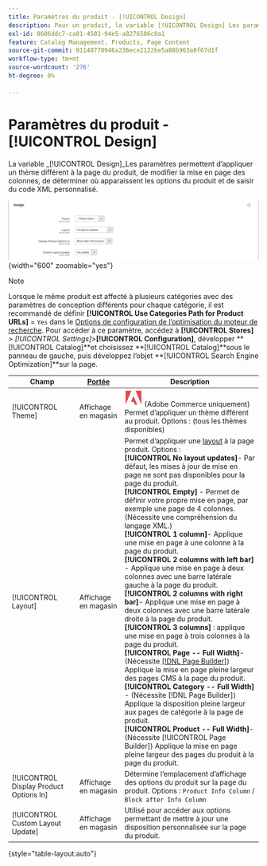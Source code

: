 ```yaml
---
title: Paramètres du produit - [!UICONTROL Design]
description: Pour un produit, la variable [!UICONTROL Design] Les paramètres vous permettent d’appliquer un thème différent à une page de produits et de modifier la mise en page.
exl-id: 8606ddc7-ca81-4503-94e5-a8276506c0a1
feature: Catalog Management, Products, Page Content
source-git-commit: 01148770946a236ece2122be5a88b963a0f07d1f
workflow-type: tm+mt
source-wordcount: '276'
ht-degree: 0%

---
```


# Paramètres du produit - [!UICONTROL Design]

La variable _[!UICONTROL Design]_Les paramètres permettent d’appliquer un thème différent à la page du produit, de modifier la mise en page des colonnes, de déterminer où apparaissent les options du produit et de saisir du code XML personnalisé.

![Conception](./assets/product-design-ee.png){width="600" zoomable="yes"}

>[!NOTE]
>
>Lorsque le même produit est affecté à plusieurs catégories avec des paramètres de conception différents pour chaque catégorie, il est recommandé de définir **[!UICONTROL Use Categories Path for Product URLs]** = `Yes` dans le [Options de configuration de l’optimisation du moteur de recherche](../configuration-reference/catalog/catalog.md#search-engine-optimization). Pour accéder à ce paramètre, accédez à  **[!UICONTROL Stores]** > _[!UICONTROL Settings]_>**[!UICONTROL Configuration]**, développer **[!UICONTROL Catalog]**et choisissez **[!UICONTROL Catalog]**sous le panneau de gauche, puis développez l’objet **[!UICONTROL Search Engine Optimization]**sur la page.

| Champ | [Portée](../getting-started/websites-stores-views.md#scope-settings) | Description |
|---|---|----|
| [!UICONTROL Theme] | Affichage en magasin | ![Adobe Commerce](../assets/adobe-logo.svg) (Adobe Commerce uniquement) Permet d’appliquer un thème différent au produit. Options : (tous les thèmes disponibles) |
| [!UICONTROL Layout] | Affichage en magasin | Permet d’appliquer une [layout](../content-design/page-layout.md) à la page produit. Options : <br/>**[!UICONTROL No layout updates]**- Par défaut, les mises à jour de mise en page ne sont pas disponibles pour la page du produit.<br/>**[!UICONTROL Empty]** - Permet de définir votre propre mise en page, par exemple une page de 4 colonnes. (Nécessite une compréhension du langage XML.) <br/>**[!UICONTROL 1 column]**- Applique une mise en page à une colonne à la page du produit.<br/>**[!UICONTROL 2 columns with left bar]** - Applique une mise en page à deux colonnes avec une barre latérale gauche à la page du produit. <br/>**[!UICONTROL 2 columns with right bar]**- Applique une mise en page à deux colonnes avec une barre latérale droite à la page du produit.<br/>**[!UICONTROL 3 columns]** : applique une mise en page à trois colonnes à la page du produit. <br/>**[!UICONTROL Page -- Full Width]**- (Nécessite [[!DNL Page Builder]](../page-builder/introduction.md)) Applique la mise en page pleine largeur des pages CMS à la page du produit.<br/>**[!UICONTROL Category -- Full Width]** - (Nécessite [!DNL Page Builder]) Applique la disposition pleine largeur aux pages de catégorie à la page de produit. <br/>**[!UICONTROL Product -- Full Width]**- (Nécessite [!UICONTROL Page Builder]) Applique la mise en page pleine largeur des pages du produit à la page du produit. |
| [!UICONTROL Display Product Options In] | Affichage en magasin | Détermine l’emplacement d’affichage des options du produit sur la page du produit. Options : `Product Info Column` / `Block after Info Column` |
| [!UICONTROL Custom Layout Update] | Affichage en magasin | Utilisé pour accéder aux options permettant de mettre à jour une disposition personnalisée sur la page du produit. |

{style="table-layout:auto"}
